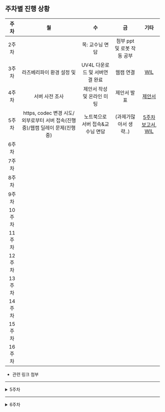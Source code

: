 ## 주차별 진행 상황

|주차|월|수|금|기타|
|:----:|:---:|:---:|:---:|:---:|
|2주차||목: 교수님 면담|첨부 ppt 및 로봇 작동 공부|
|3주차|라즈베리파이 환경 설정 및 |UV4L 다운로드 및 서버연결 완료|웹캠 연결|[WIL](./week_2~3.md)|
|4주차|서버 사전 조사|제안서 작성 및 온라인 미팅|제안서 발표|[제안서](./Report/CapstoneProposal.pdf)|
|5주차|https, codec 변경 시도/외부로부터 서버 접속(진행중)/웹캠 딜레이 문제(진행중)	| 노트북으로 서버 접속&교수님 면담|(과제가많아서 생략..)|[5주차보고서](./Report/week5.pdf), [WIL](./week_5.md)|
|6주차|
|7주차|
|8주차|
|9주차|
|10주차|
|11주차|
|12주차|
|13주차|
|14주차|
|15주차|
|16주차|



* 관련 링크 첨부

----------------------------
<details>
    <summary>5주차</summary>
    
### 5주차

* __월요일 목표__
* -[X] 새로운 공유기 변경
* -[ ] ~~https로 변경-> 보안 강화~~  **-> 해결하지 못함 
* -[ ] 딜레이 문제점 알아보고 원인 찾기
* -[X] 외부 컴퓨터에서 서버 열기 **서버는 열었지만 카메라 detected 하지 못함

* __수요일 목표__
* -[ ] 공유기 랜선으로 연결
* -[ ] 외부컴퓨터에서 서버 열기 (카메라와 함께)


* __수요일 교수님 온라인 미팅 메모__


  딜레이가 발생할만한게 -> ~~카메라밖에 없나?~~ -> 해상도 낮춰서 나아졌어
  
  **교수님 요청사항 : 끊김이 아예 없었으면 좋겠어.....라즈베리파이에서 카메라찍어서보내주는 거니까...**
  
  실험 1)해상도낮춰본다. ~~2) 웹캠을 바꿔본다 3) 라즈베리캠으로 바꿔본다.~~ => 끊김 실험은 천천히 해보자..
  
  wifi 붙여서 보내는 것 받아보는것 / 자누스 서버로 다른 거 이용해보는것 / google 서버 써서 webrtc 받아오는것
  
  역할 분담해서 자누스janus, uv4l, google 받아오는 것 나눠보기
  
  *에러는 잡되 진도 나가기,
  
  local 완성 하기, 공유기에서 하는 것 완성하기/ ~~웹캠 싼거 이만원... 사서 (드라이버 지원이 잘되는 지 )~~ / ~~충무관 211호 (혜정이 있을 수 ㅎㅎ 라즈베리파이 캠을 빌려달라 )~~
  
  라즈베리에서 컴퓨터로 janus로 RTSP로 보내줘 자누스가 그걸 받아서 요청한 사람에게 webrtc로 뿌려 => 궁극적으로 더 좋아 (janus는 여러명이 볼 수 있으니까 더 유리)
 
  uvc가 문제 일때 라즈베리파이캠을 사용하는 것도 추후에 고려해보자
  
* __수요일 교수님 미팅 이후 진행상황__
*  -[X] 라즈베리파이를 변경해봄 **->라즈베리파이 변경 후가 훨씬 안정적이였음**
*  -[X] 웹캠 문제 확인 **-> 노트북에 연결해본 결과 웹캠 문제는 아니었던 걸로!**
*  -[ ] 다른 방법 강구... google서버와 janus 사용하는 것도 알아보기 (집에가서 알아보자! 월요일까지!!)

 🤔 
 
 time delay, lag 원인 추측 : 라즈베리파이 웹캠에서 영상 얻어올 때 이미지 캡쳐하면서 오는 과정, 이때 모든 이미지가 저장되어 시간이 지나면 메모리가 커져서 멈춤현상 발생하는 듯...!
   
 time delay, lag 해결 방안 : 실시간 스트리밍만 할 것이므로 이미지 저장과정이 필요없을 것 같아 이 코드를 찾고 수정해보면 좋을 것 같음.
 
 다른 컴퓨터에서 서버 열때 카메라 못불러오는 이유 추측 : 라즈베리파이에 직접 연결되서 그렇지 않을까..? 서버에 연결되야해..? 그래야 다른 컴퓨터에서도 캠 영상 불러와지지 않을까?

</details>

-----------

<details markdown="1">
<summary>6주차</summary>

6주차 내용 정리~~

<!--summary 아래 빈칸 공백 두고 내용을 적는공간-->

</details>
